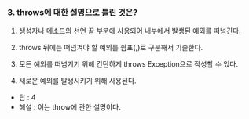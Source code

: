 ### 3. throws에 대한 설명으로 틀린 것은?

1) 생성자나 메소드의 선언 끝 부분에 사용되어 내부에서 발생된 예외를 떠넘긴다.

2) throws 뒤에는 떠넘겨야 할 예외를 쉼표(,)로 구분해서 기술한다.

3) 모든 예외를 떠넘기기 위해 간단하게 throws Exception으로 작성할 수 있다.

4) 새로운 예외를 발생시키기 위해 사용된다.

- 답 : 4
- 해설 : 이는 throw에 관한 설명이다.